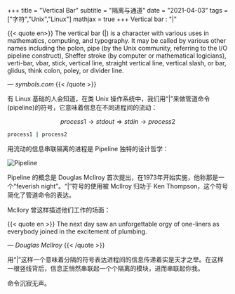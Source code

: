 +++
title = "Vertical Bar"
subtitle = "隔离与通道"
date = "2021-04-03"
tags = ["字符","Unix","Linux"]
mathjax = true
+++
Vertical bar : "|"

<!--more-->

{{< quote en>}}
The vertical bar (|) is a character with various uses in mathematics, computing, and typography. It may be called by various other names including the polon, pipe (by the Unix community, referring to the I/O pipeline construct), Sheffer stroke (by computer or mathematical logicians), verti-bar, vbar, stick, vertical line, straight vertical line, vertical slash, or bar, glidus, think colon, poley, or divider line.

*— symbols.com*
{{< /quote >}}

有 Linux 基础的人会知道，在类 Unix 操作系统中，我们用“|”来做管道命令(pipeline)的符号，它意味着信息在不同进程间的流动：

$$process1 \rightarrow stdout \Rightarrow stdin \rightarrow process2 $$

```bash
process1 | process2
```

用流动的信息串联隔离的进程是 Pipeline 独特的设计哲学：

![Pipeline](https://cdn.jsdelivr.net/gh/blleng/images@master/upload/Pipeline.svg "from Wikipedia")

Pipeline 的概念是 Douglas Mcllroy 首次提出，在1973年开始实施，他称那是一个“feverish night”。“|”符号的使用被 Mcllroy 归功于 Ken Thompson，这个符号简化了管道命令的表达。

Mcllory 曾这样描述他们工作的场面：

{{< quote en >}}
The next day saw an unforgettable orgy of one-liners as everybody joined in the excitement of plumbing.

*— Douglas Mcllroy*
{{< /quote >}}

用“|”这样一个意味着分隔的符号表达进程间的信息传递着实是天才之举。在这样一根竖线背后，信息正悄然串联起一个个隔离的模块，进而串联起你我。

命令沉寂无声。